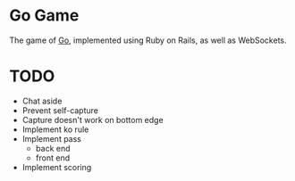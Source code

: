 # Go Game

The game of [Go](https://en.wikipedia.org/wiki/Go_(game)), implemented using Ruby on Rails, as well as WebSockets.

# TODO

 - Chat aside
 - Prevent self-capture
 - Capture doesn't work on bottom edge
 - Implement ko rule
 - Implement pass
   - back end
   - front end
 - Implement scoring
